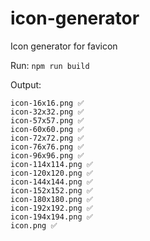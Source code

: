 # icon-generator
Icon generator for favicon

Run: `npm run build`

Output:
```
icon-16x16.png ✅
icon-32x32.png ✅
icon-57x57.png ✅
icon-60x60.png ✅
icon-72x72.png ✅
icon-76x76.png ✅
icon-96x96.png ✅
icon-114x114.png ✅
icon-120x120.png ✅
icon-144x144.png ✅
icon-152x152.png ✅
icon-180x180.png ✅
icon-192x192.png ✅
icon-194x194.png ✅
icon.png ✅
```